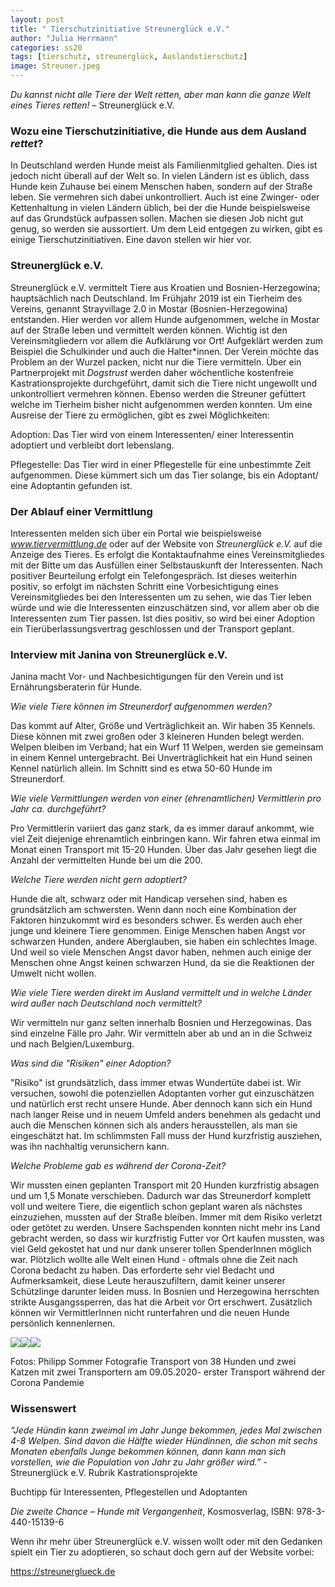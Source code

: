 ```yaml
---
layout: post
title: " Tierschutzinitiative Streunerglück e.V."
author: "Julia Herrmann"
categories: ss20
tags: [tierschutz, streunerglück, Auslandstierschutz]
image: Streuner.jpeg
---
```


*Du kannst nicht alle Tiere der Welt retten, aber man kann die ganze Welt eines Tieres retten!* – Streunerglück e.V.

### Wozu eine Tierschutzinitiative, die Hunde aus dem Ausland *rettet*?

In Deutschland werden Hunde meist als Familienmitglied gehalten. Dies ist jedoch nicht überall auf der Welt so. In vielen Ländern ist es üblich, dass Hunde kein Zuhause bei einem Menschen haben, sondern auf der Straße leben. Sie vermehren sich dabei unkontrolliert. Auch ist eine Zwinger- oder Kettenhaltung in vielen Ländern üblich, bei der die Hunde beispielsweise auf das Grundstück aufpassen sollen. Machen sie diesen Job nicht gut genug, so werden sie aussortiert. Um dem Leid entgegen zu wirken, gibt es einige Tierschutzinitiativen. Eine davon stellen wir hier vor. 

### Streunerglück e.V.

Streunerglück e.V. vermittelt Tiere aus Kroatien und Bosnien-Herzegowina; hauptsächlich nach Deutschland. Im Frühjahr 2019 ist ein Tierheim des Vereins, genannt Strayvillage 2.0 in Mostar (Bosnien-Herzegowina) entstanden. Hier werden vor allem Hunde aufgenommen, welche in Mostar auf der Straße leben und vermittelt werden können. Wichtig ist den Vereinsmitgliedern vor allem die Aufklärung vor Ort! Aufgeklärt werden zum Beispiel die Schulkinder und auch die Halter*innen. Der Verein möchte das Problem an der Wurzel packen, nicht nur die Tiere vermitteln. Über ein Partnerprojekt mit *Dogstrust* werden daher wöchentliche kostenfreie Kastrationsprojekte durchgeführt, damit sich die Tiere nicht ungewollt und unkontrolliert vermehren können. Ebenso werden die Streuner gefüttert welche im Tierheim bisher nicht aufgenommen werden konnten. Um eine Ausreise der Tiere zu ermöglichen, gibt es zwei Möglichkeiten:

Adoption: Das Tier wird von einem Interessenten/ einer Interessentin adoptiert und verbleibt dort lebenslang. 

Pflegestelle: Das Tier wird in einer Pflegestelle für eine unbestimmte Zeit aufgenommen. Diese kümmert sich um das Tier solange, bis ein Adoptant/ eine Adoptantin gefunden ist.


### Der Ablauf einer Vermittlung

Interessenten melden sich über ein Portal wie beispielsweise *www.tiervermittlung.de* oder auf der Website von *Streunerglück e.V.* auf die Anzeige des Tieres. Es erfolgt die Kontaktaufnahme eines Vereinsmitgliedes mit der Bitte um das Ausfüllen einer Selbstauskunft der Interessenten. Nach positiver Beurteilung erfolgt ein Telefongespräch. Ist dieses weiterhin positiv, so erfolgt im nächsten Schritt eine Vorbesichtigung eines Vereinsmitgliedes bei den Interessenten um zu sehen, wie das Tier leben würde und wie die Interessenten einzuschätzen sind, vor allem aber ob die Interessenten zum Tier passen. Ist dies positiv, so wird bei einer Adoption ein Tierüberlassungsvertrag geschlossen und der Transport geplant. 


### Interview mit Janina von Streunerglück e.V.

Janina macht Vor- und Nachbesichtigungen für den Verein und ist Ernährungsberaterin für Hunde.

*Wie viele Tiere können im Streunerdorf aufgenommen werden?*

Das kommt auf Alter, Größe und Verträglichkeit an. Wir haben 35 Kennels. Diese können mit zwei großen oder 3 kleineren Hunden belegt werden. Welpen bleiben im Verband; hat ein Wurf 11 Welpen, werden sie gemeinsam in einem Kennel untergebracht. Bei Unverträglichkeit hat ein Hund seinen Kennel natürlich allein. Im Schnitt sind es etwa 50-60 Hunde im Streunerdorf.

*Wie viele Vermittlungen werden von einer (ehrenamtlichen) Vermittlerin pro Jahr ca. durchgeführt?*

Pro Vermittlerin variiert das ganz stark, da es immer darauf ankommt, wie viel Zeit diejenige ehrenamtlich einbringen kann. Wir fahren etwa einmal im Monat einen Transport mit 15-20 Hunden. Über das Jahr gesehen liegt die Anzahl der vermittelten Hunde bei um die 200. 

*Welche Tiere werden nicht gern adoptiert?*

Hunde die alt, schwarz oder mit Handicap versehen sind, haben es grundsätzlich am schwersten. Wenn dann noch eine Kombination der Faktoren hinzukommt wird es besonders schwer. Es werden auch eher junge und kleinere Tiere genommen. Einige Menschen haben Angst vor schwarzen Hunden, andere Aberglauben, sie haben ein schlechtes Image. Und weil so viele Menschen Angst davor haben, nehmen auch einige der Menschen ohne Angst keinen schwarzen Hund, da sie die Reaktionen der Umwelt nicht wollen.

*Wie viele Tiere werden direkt im Ausland vermittelt und in welche Länder wird außer nach Deutschland noch vermittelt?*

Wir vermitteln nur ganz selten innerhalb Bosnien und Herzegowinas. Das sind einzelne Fälle pro Jahr. Wir vermitteln aber ab und an in die Schweiz und nach Belgien/Luxemburg.
 
*Was sind die "Risiken" einer Adoption?*

"Risiko" ist grundsätzlich, dass immer etwas Wundertüte dabei ist. Wir versuchen, sowohl die potenziellen Adoptanten vorher gut einzuschätzen und natürlich erst recht unsere Hunde. Aber dennoch kann sich ein Hund nach langer Reise und in neuem Umfeld anders benehmen als gedacht und auch die Menschen können sich als anders herausstellen, als man sie eingeschätzt hat. Im schlimmsten Fall muss der Hund kurzfristig ausziehen, was ihn nachhaltig verunsichern kann.

*Welche Probleme gab es während der Corona-Zeit?* 

Wir mussten einen geplanten Transport mit 20 Hunden kurzfristig absagen und um 1,5 Monate verschieben. Dadurch war das Streunerdorf komplett voll und weitere Tiere, die eigentlich schon geplant waren als nächstes einzuziehen, mussten auf der Straße bleiben. Immer mit dem Risiko verletzt oder getötet zu werden. Unsere Sachspenden konnten nicht mehr ins Land gebracht werden, so dass wir kurzfristig Futter vor Ort kaufen mussten, was viel Geld gekostet hat und nur dank unserer tollen SpenderInnen möglich war. Plötzlich wollte alle Welt einen Hund - oftmals ohne die Zeit nach Corona bedacht zu haben. Das erforderte sehr viel Bedacht und Aufmerksamkeit, diese Leute herauszufiltern, damit keiner unserer Schützlinge darunter leiden muss. In Bosnien und Herzegowina herrschten strikte Ausgangssperren, das hat die Arbeit vor Ort erschwert. Zusätzlich können wir VermittlerInnen nicht runterfahren und die neuen Hunde persönlich kennenlernen.

<img src="https://raw.githubusercontent.com/innovativertierschutz/innovativertierschutz.github.io/master/assets/img/Streunerglück_Nord_09.05.2020-7.jpeg" /><img src="https://raw.githubusercontent.com/innovativertierschutz/innovativertierschutz.github.io/master/assets/img/Streunerglück_Nord_09.05.2020-127.jpeg" /><img src="https://raw.githubusercontent.com/innovativertierschutz/innovativertierschutz.github.io/master/assets/img/Streunerglück_Nord_09.05.2020-104.jpeg" />

Fotos: Philipp Sommer Fotografie
Transport von 38 Hunden und zwei Katzen mit zwei Transportern am 09.05.2020- erster Transport während der Corona Pandemie


### Wissenswert

*“Jede Hündin kann zweimal im Jahr Junge bekommen, jedes Mal zwischen 4-8 Welpen. Sind davon die Hälfte wieder Hündinnen, die schon mit sechs Monaten ebenfalls Junge bekommen können, dann kann man sich vorstellen, wie die Population von Jahr zu Jahr größer wird.”* - Streunerglück e.V. Rubrik Kastrationsprojekte 


Buchtipp für Interessenten, Pflegestellen und Adoptanten

*Die zweite Chance – Hunde mit Vergangenheit*, Kosmosverlag, ISBN: 978-3-440-15139-6


Wenn ihr mehr über Streunerglück e.V. wissen wollt oder mit den Gedanken spielt ein Tier zu adoptieren, so schaut doch gern auf der Website vorbei:  

https://streunerglueck.de


